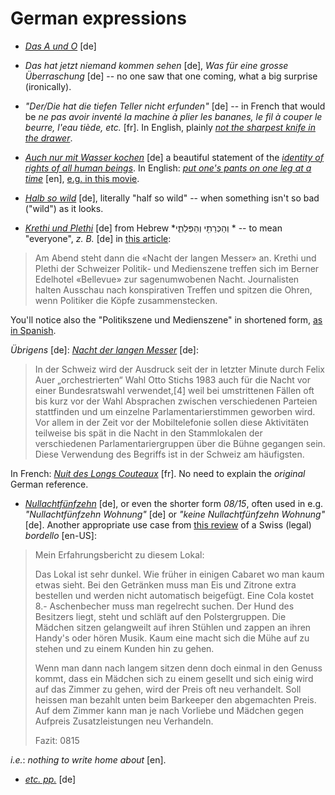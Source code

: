 German expressions
===

* *[Das A und O](https://de.wiktionary.org/wiki/das_A_und_O)* [de]

* *Das hat jetzt niemand kommen sehen* [de], *Was für eine grosse Überraschung* [de] -- no one saw that one coming, what a big surprise (ironically).

* *"Der/Die hat die tiefen Teller nicht erfunden"* [de] -- in French that would be *ne pas avoir inventé la machine à plier les bananes, le fil à couper le beurre, l'eau tiède, etc.* [fr]. In English, plainly *[not the sharpest knife in the drawer](https://en.wiktionary.org/wiki/not_the_sharpest_knife_in_the_drawer)*.

* *[Auch nur mit Wasser kochen](https://en.wiktionary.org/wiki/auch_nur_mit_Wasser_kochen)* [de] a beautiful statement of the *[identity of rights of all human beings](http://laissez-faire.ch/en/articles/the-impossibility-of-a-non-libertarian-philosophy-of-law/)*. In English: *[put one's pants on one leg at a time](https://en.wiktionary.org/wiki/put_one%27s_pants_on_one_leg_at_a_time)* [en], [e.g. in this movie](https://getyarn.io/yarn-clip/ca4f5e6d-bfd1-4024-a20d-c04a52bcb2cc).

* *[Halb so wild](https://www.dict.cc/german-english/Halb+so+wild.html)* [de], literally "half so wild" -- when something isn't so bad ("wild") as it looks.

* *[Krethi und Plethi](https://de.wiktionary.org/wiki/Krethi_und_Plethi)* [de] from Hebrew *וְהַכְּרֵתִ֖י וְהַפְּלֵתִ֑י‎ * -- to mean "everyone", *z. B.* [de] in [this article](https://www.nau.ch/politik/bundeshaus/bundesratswahlen-das-neuste-im-liveticker-65626407):

> Am Abend steht dann die «Nacht der langen Messer» an. Krethi und Plethi der Schweizer Politik- und Medienszene treffen sich im Berner Edelhotel «Bellevue» zur sagenumwobenen Nacht. Journalisten halten Ausschau nach konspirativen Treffen und spitzen die Ohren, wenn Politiker die Köpfe zusammenstecken.

You'll notice also the "Politikszene und Medienszene" in shortened form, [as in Spanish](spanish-abbreviations).

*Übrigens* [de]: *[Nacht der langen Messer](https://de.wikipedia.org/wiki/Nacht_der_langen_Messer)* [de]:

> In der Schweiz wird der Ausdruck seit der in letzter Minute durch Felix Auer „orchestrierten“ Wahl Otto Stichs 1983 auch für die Nacht vor einer Bundesratswahl verwendet,[4] weil bei umstrittenen Fällen oft bis kurz vor der Wahl Absprachen zwischen verschiedenen Parteien stattfinden und um einzelne Parlamentarierstimmen geworben wird. Vor allem in der Zeit vor der Mobiltelefonie sollen diese Aktivitäten teilweise bis spät in die Nacht in den Stammlokalen der verschiedenen Parlamentariergruppen über die Bühne gegangen sein. Diese Verwendung des Begriffs ist in der Schweiz am häufigsten.

In French: *[Nuit des Longs Couteaux](https://fr.wikipedia.org/wiki/Nuit_des_Longs_Couteaux_(Suisse))* [fr]. No need to explain the *original* German reference.

* *[Nullachtfünfzehn](https://de.wikipedia.org/wiki/08/15_(Redewendung))* [de], or even the shorter form *08/15*, often used in e.g.  *"Nullachtfünfzehn Wohnung"* [de] or *"keine Nullachtfünfzehn Wohnung"* [de]. Another appropriate use case from [this review](https://www.redlightboard.com/posting.php?p=1690) of a Swiss (legal) *bordello* [en-US]:

> Mein Erfahrungsbericht zu diesem Lokal:
>
>
> Das Lokal ist sehr dunkel. Wie früher in einigen Cabaret wo man kaum etwas sieht. Bei den Getränken muss man Eis und Zitrone extra bestellen und werden nicht automatisch beigefügt. Eine Cola kostet 8.- Aschenbecher muss man regelrecht suchen. Der Hund des Besitzers liegt, steht und schläft auf den Polstergruppen. Die Mädchen sitzen gelangweilt auf ihren Stühlen und zappen an ihren Handy's oder hören Musik. Kaum eine macht sich die Mühe auf zu stehen und zu einem Kunden hin zu gehen.
>
>
> Wenn man dann nach langem sitzen denn doch einmal in den Genuss kommt, dass ein Mädchen sich zu einem gesellt und sich einig wird auf das Zimmer zu gehen, wird der Preis oft neu verhandelt. Soll heissen man bezahlt unten beim Barkeeper den abgemachten Preis. Auf dem Zimmer kann man je nach Vorliebe und Mädchen gegen Aufpreis Zusatzleistungen neu Verhandeln.
>
>
> Fazit: 0815

*i.e.*: *nothing to write home about* [en].

* *[etc. pp.](https://en.wiktionary.org/wiki/etc._pp.)* [de]

